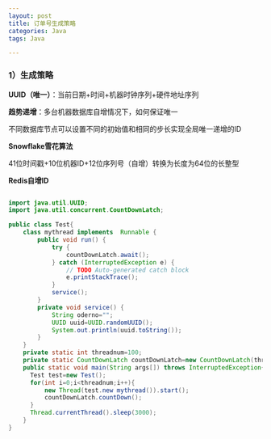 ```yaml
---
layout: post
title: 订单号生成策略
categories: Java
tags: Java

---
```

### 1）生成策略 ###

**UUID（唯一）**：当前日期+时间+机器时钟序列+硬件地址序列

**趋势递增**：多台机器数据库自增情况下，如何保证唯一

不同数据库节点可以设置不同的初始值和相同的步长实现全局唯一递增的ID

**Snowflake雪花算法**

41位时间戳+10位机器ID+12位序列号（自增）转换为长度为64位的长整型

**Redis自增ID**

```java

import java.util.UUID;
import java.util.concurrent.CountDownLatch;

public class Test{
	class mythread implements  Runnable {
		public void run() {
			try {
				countDownLatch.await();
			} catch (InterruptedException e) {
				// TODO Auto-generated catch block
				e.printStackTrace();
			}
			service();
		}
		private void service() {
			String oderno="";
			UUID uuid=UUID.randomUUID();
			System.out.println(uuid.toString());
		}
	}
	private static int threadnum=100;
	private static CountDownLatch countDownLatch=new CountDownLatch(threadnum);
	public static void main(String args[]) throws InterruptedException{
	  Test test=new Test();
	  for(int i=0;i<threadnum;i++){
		  new Thread(test.new mythread()).start();
		  countDownLatch.countDown();
	  }
	  Thread.currentThread().sleep(3000);
	}
}
```






